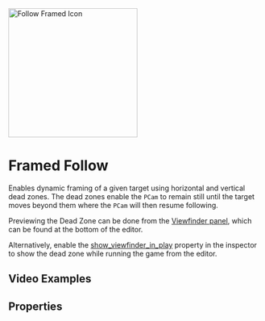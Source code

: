 <img alt="Follow Framed Icon" class="page-header-icon" src="/assets/icons/follow-framed.svg" height="256" width="256" />

# Framed Follow

Enables dynamic framing of a given target using horizontal and vertical dead zones. The dead zones enable the `PCam` to remain still until the target moves beyond them where the `PCam` will then resume following.

Previewing the Dead Zone can be done from the [Viewfinder panel](../viewfinder), which can be found at the bottom of the editor.

Alternatively, enable the [show_viewfinder_in_play](#show_viewfinder_in_play) property in the inspector to show the dead zone while running the game from the editor.

## Video Examples

<VideoTabs propertyName="follow-framed-videos" video2d="../assets/videos/follow-framed-2d.mp4" video3d="../assets/videos/follow-framed-3d.mp4"/>

## Properties

<!--@include: ./parts/follow-target.md-->

<!--@include: ./parts/follow-offset.md-->

<!--@include: ./parts/damping.md-->

<!--@include: ./parts/damping-value.md-->

<!--@include: ./parts/follow-distance.md-->

<Property propertyName="dead_zone_height" propertyType="float" propertyDefault="0">
<template v-slot:propertyDescription>

Defines the horizontal dead zone area. While the target is within it, the `PCam` will not move in the horizontal axis. If the targeted node leaves the horizontal bounds, the `PCam` will follow the target horizontally to keep it within bounds.

</template>
</Property>

<Property propertyName="dead_zone_height" propertyType="float" propertyDefault="0">
<template v-slot:propertyDescription>

Defines the vertical dead zone area. While the target is within it, the `PCam` will not move in the vertical axis. If the targeted node leaves the vertical bounds, the `PCam` will follow vertically to keep it within bounds.

</template>
</Property>

<Property propertyName="show_viewfinder_in_play" propertyType="bool" propertyDefault="false">
<template v-slot:propertyDescription>

Enables the dead zones to be visible when running the game from the editor.

_Dead zones will always be disabled in build exports._

</template>
</Property>